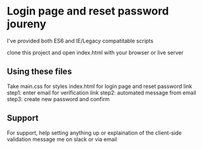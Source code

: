 # Login page and reset password joureny

I've provided both ES6 and IE/Legacy compatitable scripts

clone this project and open index.html with your browser or live server

## Using these files

Take main.css for styles
index.html for login page and reset password link
step1: enter email for verification link
step2: automated message from email
step3: create new password and confirm

## Support

For support, help setting anything up or explaination of the client-side validation message me on slack or via email
